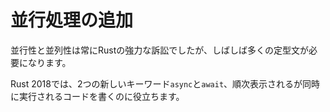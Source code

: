 # <!--Concurrency additions--> 並行処理の追加

<!--While concurrency and parallelism has always been a strong suit of Rust, it often requires a lot of boilerplate.-->
並行性と並列性は常にRustの強力な訴訟でしたが、しばしば多くの定型文が必要になります。
<!--In Rust 2018, two new keywords, `async` and `await`, help you write code that appears sequential, but executes concurrently.-->
Rust 2018では、2つの新しいキーワード`async`と`await`、順次表示されるが同時に実行されるコードを書くのに役立ちます。
